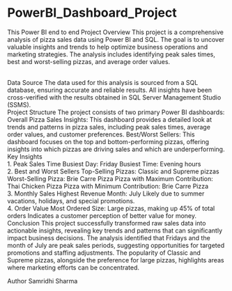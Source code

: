 # PowerBI_Dashboard_Project
This Power BI end to end Project
Overview
This project is a comprehensive analysis of pizza sales data using Power BI and SQL. The goal is to uncover valuable insights and trends to help optimize business operations and marketing strategies. The analysis includes identifying peak sales times, best and worst-selling pizzas, and average order values.

<br>
Data Source
The data used for this analysis is sourced from a SQL database, ensuring accurate and reliable results. All insights have been cross-verified with the results obtained in SQL Server Management Studio (SSMS).

<br>
Project Structure
The project consists of two primary Power BI dashboards:

<br>
Overall Pizza Sales Insights: This dashboard provides a detailed look at trends and patterns in pizza sales, including peak sales times, average order values, and customer preferences.
Best/Worst Sellers: This dashboard focuses on the top and bottom-performing pizzas, offering insights into which pizzas are driving sales and which are underperforming.

<br>
Key Insights
<br>
1. Peak Sales Time
Busiest Day: Friday
Busiest Time: Evening hours
<br>
2. Best and Worst Sellers
Top-Selling Pizzas: Classic and Supreme pizzas
Worst-Selling Pizza: Brie Carre Pizza
Pizza with Maximum Contribution: Thai Chicken Pizza
Pizza with Minimum Contribution: Brie Carre Pizza
<br>
3. Monthly Sales
Highest Revenue Month: July
Likely due to summer vacations, holidays, and special promotions.
<br>
4. Order Value
Most Ordered Size: Large pizzas, making up 45% of total orders
Indicates a customer perception of better value for money.

<br>
Conclusion
This project successfully transformed raw sales data into actionable insights, revealing key trends and patterns that can significantly impact business decisions. The analysis identified that Fridays and the month of July are peak sales periods, suggesting opportunities for targeted promotions and staffing adjustments. The popularity of Classic and Supreme pizzas, alongside the preference for large pizzas, highlights areas where marketing efforts can be concentrated.

Author
Samridhi Sharma
